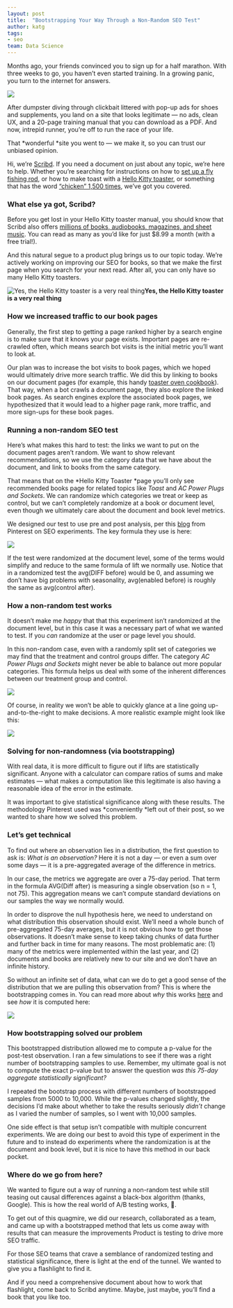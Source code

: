 ```yaml
---
layout: post
title:  "Bootstrapping Your Way Through a Non-Random SEO Test"
author: katg
tags:
- seo
team: Data Science
---
```


Months ago, your friends convinced you to sign up for a half marathon. With three weeks to go, you haven’t even started training. In a growing panic, you turn to the internet for answers.

![](https://cdn-images-1.medium.com/max/2000/1*U6JCGY7hCbQzoG4kVtiwLg.png)

After dumpster diving through clickbait littered with pop-up ads for shoes and supplements, you land on a site that looks legitimate — no ads, clean UX, and a 20-page training manual that you can download as a PDF. And now, intrepid runner, you’re off to run the race of your life.

That *wonderful *site you went to — we make it, so you can trust our unbiased opinion.

Hi, we’re [Scribd](https://www.scribd.com/). If you need a document on just about any topic, we’re here to help. Whether you’re searching for instructions on how to [set up a fly fishing rod](https://www.scribd.com/document/42677233/Fly-Fishing-Basic-Setup), or how to make toast with a [Hello Kitty toaster](https://www.scribd.com/document/145547316/hello-kitty-toaster-manual), or something that has the word [“chicken” 1,500 times](https://www.scribd.com/document/284650/Chicken-chicken-chicken), we’ve got you covered.

### What else ya got, Scribd?

Before you get lost in your Hello Kitty toaster manual, you should know that Scribd also offers [millions of books, audiobooks, magazines, and sheet music](https://www.scribd.com/). You can read as many as you’d like for just $8.99 a month (with a free trial!).

And this natural segue to a product plug brings us to our topic today. We’re actively working on improving our SEO for books, so that we make the first page when you search for your next read. After all, you can only have so many Hello Kitty toasters.

![*Yes, the Hello Kitty toaster is a very real thing*](https://cdn-images-1.medium.com/max/2000/1*OoAcaXJEU-QXU66Vo0jU1A.png)**Yes, the Hello Kitty toaster is a very real thing**

### How we increased traffic to our book pages

Generally, the first step to getting a page ranked higher by a search engine is to make sure that it knows your page exists. Important pages are re-crawled often, which means search bot visits is the initial metric you’ll want to look at.

Our plan was to increase the bot visits to book pages, which we hoped would ultimately drive more search traffic. We did this by linking to books on our document pages (for example, this handy [toaster oven cookbook](https://www.scribd.com/book/337930512/Toaster-Oven-30-Quick-and-Easy-Homemade-Recipes-and-Oven-Baked-Meals-to-Cook-for-Two-Special-Appliances)). That way, when a bot crawls a document page, they also explore the linked book pages. As search engines explore the associated book pages, we hypothesized that it would lead to a higher page rank, more traffic, and more sign-ups for these book pages.

### Running a non-random SEO test

Here’s what makes this hard to test: the links we want to put on the document pages aren’t random. We want to show relevant recommendations, so we use the category data that we have about the document, and link to books from the same category.

That means that on the *Hello Kitty Toaster *page you’ll only see recommended books page for related topics like *Toast* and *AC Power Plugs and Sockets*. We can randomize which categories we treat or keep as control, but we can’t completely randomize at a book or document level, even though we ultimately care about the document and book level metrics.

We designed our test to use pre and post analysis, per this [blog](https://medium.com/@Pinterest_Engineering/demystifying-seo-with-experiments-a183b325cf4c) from Pinterest on SEO experiments. The key formula they use is here:

![](https://cdn-images-1.medium.com/max/2000/1*REFctdeg2FAGnpdwkth5Pg.png)

If the test were randomized at the document level, some of the terms would simplify and reduce to the same formula of lift we normally use. Notice that in a randomized test the avg(DIFF before) would be 0, and assuming we don’t have big problems with seasonality, avg(enabled before) is roughly the same as avg(control after).

### How a non-random test works

It doesn’t make me *happy* that that this experiment isn’t randomized at the document level, but in this case it was a necessary part of what we wanted to test. If you *can* randomize at the user or page level you should.

In this non-random case, even with a randomly split set of categories we may find that the treatment and control groups differ. The category *AC Power Plugs and Sockets* might never be able to balance out more popular categories. This formula helps us deal with some of the inherent differences between our treatment group and control.

![](https://cdn-images-1.medium.com/max/2000/1*hJy6aw2kChxkd2N7-l-U_g.gif)

Of course, in reality we won’t be able to quickly glance at a line going up-and-to-the-right to make decisions. A more realistic example might look like this:

![](https://cdn-images-1.medium.com/max/2000/1*saE-9dvvlTdiaD6rlb4Emw.png)

### Solving for non-randomness (via bootstrapping)

With real data, it is more difficult to figure out if lifts are statistically significant. Anyone with a calculator can compare ratios of sums and make estimates — what makes a computation like this legitimate is also having a reasonable idea of the error in the estimate.

It was important to give statistical significance along with these results. The methodology Pinterest used was *conveniently *left out of their post, so we wanted to share how we solved this problem.

### Let’s get technical

To find out where an observation lies in a distribution, the first question to ask is: *What is an observation?* Here it is not a day — or even a sum over some days — it is a pre-aggregated average of the difference in metrics.

In our case, the metrics we aggregate are over a 75-day period. That term in the formula AVG(Diff after) is measuring a single observation (so n = 1, not 75). This aggregation means we can’t compute standard deviations on our samples the way we normally would.

In order to disprove the null hypothesis here, we need to understand on what distribution this observation should exist. We’ll need a whole bunch of pre-aggregated 75-day averages, but it is not obvious how to get those observations. It doesn’t make sense to keep taking chunks of data further and further back in time for many reasons. The most problematic are: (1) many of the metrics were implemented within the last year, and (2) documents and books are relatively new to our site and we don’t have an infinite history.

So without an infinite set of data, what can we do to get a good sense of the distribution that we are pulling this observation from? This is where the bootstrapping comes in. You can read more about *why* this works [here](https://en.wikipedia.org/wiki/Bootstrapping_(statistics)) and see *how* it is computed here:

![](https://cdn-images-1.medium.com/max/2000/1*3bH5BIvaQjKicfHZbwTrIQ.gif)

### How bootstrapping solved our problem

This bootstrapped distribution allowed me to compute a p-value for the post-test observation. I ran a few simulations to see if there was a right number of bootstrapping samples to use. Remember, my ultimate goal is not to compute the exact p-value but to answer the question w*as this 75-day aggregate statistically significant?*

I repeated the bootstrap process with different numbers of bootstrapped samples from 5000 to 10,000. While the p-values changed slightly, the decisions I’d make about whether to take the results seriously *didn’t* change as I varied the number of samples, so I went with 10,000 samples.

One side effect is that setup isn’t compatible with multiple concurrent experiments. We are doing our best to avoid this type of experiment in the future and to instead do experiments where the randomization is at the document and book level, but it is nice to have this method in our back pocket.

### **Where do we go from here?**

We wanted to figure out a way of running a non-random test while still teasing out causal differences against a black-box algorithm (thanks, Google). This is how the real world of A/B testing works, 🤷‍.

To get out of this quagmire, we did our research, collaborated as a team, and came up with a bootstrapped method that lets us come away with results that can measure the improvements Product is testing to drive more SEO traffic.

For those SEO teams that crave a semblance of randomized testing and statistical significance, there is light at the end of the tunnel. We wanted to give you a flashlight to find it.

And if you need a comprehensive document about how to work that flashlight, come back to Scribd anytime. Maybe, just maybe, you’ll find a book that you like too.

